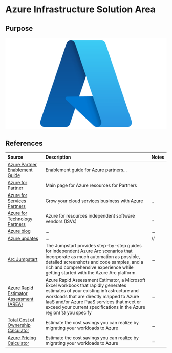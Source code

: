 

# Azure Infrastructure Solution Area

## Purpose

![OpenHack](./Library/Azure-Logo.png)

## References


Source | Description | Notes
:----- | :-----  | :-----
[Azure Partner Enablement Guide](https://assetsprod.microsoft.com/mpn/en-us/azure-partner-enablement-guide.pdf)| Enablement guide for Azure partners...
[Azure for Partner](https://www.microsoft.com/azure/partners/)|Main page for Azure resources for Partners|
[Azure for Services Partners](https://www.microsoft.com/azure/partners/practices/the-opportunity)|Grow your cloud services business with Azure|..
[Azure for Technology Partners](https://azure.microsoft.com/en-us/partners/azure-technology-partners/)|Azure for resources  independent software vendors (ISVs)|..
[Azure blog](https://azure.microsoft.com/en-us/blog/)|...|...
[Azure updates](https://azure.microsoft.com/en-us/updates/)|...|//
[Arc Jumpstart](https://azurearcjumpstart.io/)| The Jumpstart provides step-by-step guides for independent Azure Arc scenarios that incorporate as much automation as possible, detailed screenshots and code samples, and a rich and comprehensive experience while getting started with the Azure Arc platform.| ...
[Azure Rapid Estimator Assessment (AREA)](https://usdco.azurewebsites.net/Resources.aspx)|Azure Rapid Assessment Estimator, a Microsoft Excel workbook that rapidly generates estimates of your existing infrastructure and workloads that are directly mapped to Azure IaaS and/or Azure PaaS services that meet or exceed your current specifications in the Azure region(‘s) you specify|...
[Total Cost of Ownership Calculator](https://azure.microsoft.com/en-in/pricing/tco/calculator/)|Estimate the cost savings you can realize by migrating your workloads to Azure|...
[Azure Pricing Calculator](https://azure.microsoft.com/en-ca/pricing/calculator/?OCID=AID2200157_SEM_4ba403f1bcb71c12debe61968605593f:G:s&ef_id=4ba403f1bcb71c12debe61968605593f:G:s&msclkid=4ba403f1bcb71c12debe61968605593f)|Estimate the cost savings you can realize by migrating your workloads to Azure|...
